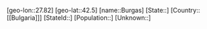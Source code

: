 ﻿---
location: [42.5,27.82]
type: City
tags:
- geo/City


SpocWebEntityId: 29409
isDeleted: false
confidential: public

---
[geo-lon::27.82]
[geo-lat::42.5]
[name::Burgas]
[State::]
[Country::[[Bulgaria]]]
[StateId::]
[Population::]
[Unknown::]

